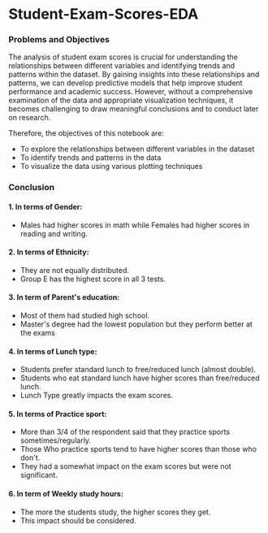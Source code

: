# Student-Exam-Scores-EDA

### Problems and Objectives
The analysis of student exam scores is crucial for understanding the relationships between different variables and identifying trends and patterns within the dataset. By gaining insights into these relationships and patterns, we can develop predictive models that help improve student performance and academic success. However, without a comprehensive examination of the data and appropriate visualization techniques, it becomes challenging to draw meaningful conclusions and to conduct later on research.

Therefore, the objectives of this notebook are:
* To explore the relationships between different variables in the dataset
* To identify trends and patterns in the data
* To visualize the data using various plotting techniques


### Conclusion
#### 1. In terms of **Gender**:
* Males had higher scores in math while Females had higher scores in reading and writing.

#### 2. In terms of **Ethnicity**:
* They are not equally distributed.
* Group E has the highest score in all 3 tests.

#### 3. In term of **Parent's education**:
* Most of them had studied high school.
* Master's degree had the lowest population but they perform better at the exams

#### 4. In terms of **Lunch type**:
* Students prefer standard lunch to free/reduced lunch (almost double).
* Students who eat standard lunch have higher scores than free/reduced lunch.
* Lunch Type greatly impacts the exam scores.

#### 5. In terms of **Practice sport**:
* More than 3/4 of the respondent said that they practice sports sometimes/regularly.
* Those Who practice sports tend to have higher scores than those who don't.
* They had a somewhat impact on the exam scores but were not significant.

#### 6. In term of **Weekly study hours**:
* The more the students study, the higher scores they get.
* This impact should be considered.
